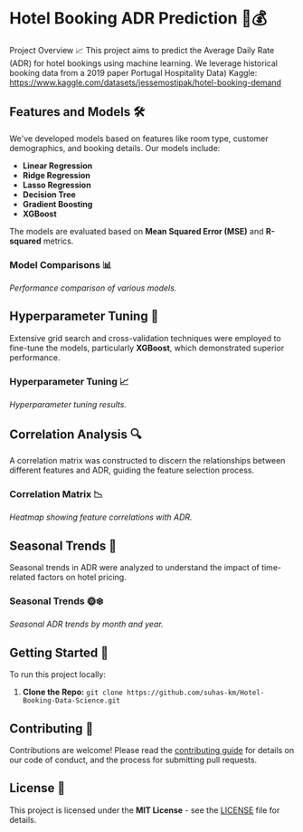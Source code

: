 # Hotel Booking ADR Prediction 🏨💰

Project Overview 📈
This project aims to predict the Average Daily Rate (ADR) for hotel bookings using machine learning. We leverage historical booking data from a 2019 paper Portugal Hospitality Data)
Kaggle: https://www.kaggle.com/datasets/jessemostipak/hotel-booking-demand

## Features and Models 🛠️
We've developed models based on features like room type, customer demographics, and booking details. Our models include:
- **Linear Regression**
- **Ridge Regression**
- **Lasso Regression**
- **Decision Tree**
- **Gradient Boosting**
- **XGBoost**

The models are evaluated based on **Mean Squared Error (MSE)** and **R-squared** metrics.

### Model Comparisons 📊
*Performance comparison of various models.*

## Hyperparameter Tuning 🔧
Extensive grid search and cross-validation techniques were employed to fine-tune the models, particularly **XGBoost**, which demonstrated superior performance.

### Hyperparameter Tuning 📈
*Hyperparameter tuning results.*

## Correlation Analysis 🔍
A correlation matrix was constructed to discern the relationships between different features and ADR, guiding the feature selection process.

### Correlation Matrix 📉
*Heatmap showing feature correlations with ADR.*

## Seasonal Trends 📅
Seasonal trends in ADR were analyzed to understand the impact of time-related factors on hotel pricing.

### Seasonal Trends 🌞❄️
*Seasonal ADR trends by month and year.*

## Getting Started 🚀
To run this project locally:
1. **Clone the Repo:** `git clone https://github.com/suhas-km/Hotel-Booking-Data-Science.git`

## Contributing 🤝
Contributions are welcome! Please read the [contributing guide](CONTRIBUTING.md) for details on our code of conduct, and the process for submitting pull requests.

## License 📜
This project is licensed under the **MIT License** - see the [LICENSE](LICENSE.md) file for details.
